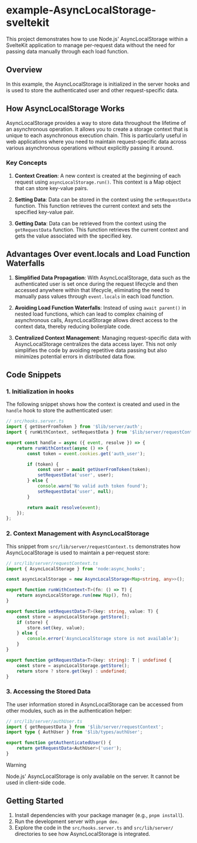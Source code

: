 # example-AsyncLocalStorage-sveltekit

This project demonstrates how to use Node.js' AsyncLocalStorage within a SvelteKit application to manage per-request data without the need for passing data manually through each load function.

## Overview

In this example, the AsyncLocalStorage is initialized in the server hooks and is used to store the authenticated user and other request-specific data.

## How AsyncLocalStorage Works

AsyncLocalStorage provides a way to store data throughout the lifetime of an asynchronous operation. It allows you to create a storage context that is unique to each asynchronous execution chain. This is particularly useful in web applications where you need to maintain request-specific data across various asynchronous operations without explicitly passing it around.

### Key Concepts

1. **Context Creation**: A new context is created at the beginning of each request using `asyncLocalStorage.run()`. This context is a Map object that can store key-value pairs.

2. **Setting Data**: Data can be stored in the context using the `setRequestData` function. This function retrieves the current context and sets the specified key-value pair.

3. **Getting Data**: Data can be retrieved from the context using the `getRequestData` function. This function retrieves the current context and gets the value associated with the specified key.

## Advantages Over event.locals and Load Function Waterfalls

1. **Simplified Data Propagation**: With AsyncLocalStorage, data such as the authenticated user is set once during the request lifecycle and then accessed anywhere within that lifecycle, eliminating the need to manually pass values through `event.locals` in each load function.

2. **Avoiding Load Function Waterfalls**: Instead of using `await parent()` in nested load functions, which can lead to complex chaining of asynchronous calls, AsyncLocalStorage allows direct access to the context data, thereby reducing boilerplate code.

3. **Centralized Context Management**: Managing request-specific data with AsyncLocalStorage centralizes the data access layer. This not only simplifies the code by avoiding repetitive data passing but also minimizes potential errors in distributed data flow.

## Code Snippets

### 1. Initialization in hooks

The following snippet shows how the context is created and used in the `handle` hook to store the authenticated user:

```typescript
// src/hooks.server.ts
import { getUserFromToken } from '$lib/server/auth';
import { runWithContext, setRequestData } from '$lib/server/requestContext';

export const handle = async ({ event, resolve }) => {
	return runWithContext(async () => {
		const token = event.cookies.get('auth_user');

		if (token) {
			const user = await getUserFromToken(token);
			setRequestData('user', user);
		} else {
			console.warn('No valid auth token found');
			setRequestData('user', null);
		}

		return await resolve(event);
	});
};
```

### 2. Context Management with AsyncLocalStorage

This snippet from `src/lib/server/requestContext.ts` demonstrates how AsyncLocalStorage is used to maintain a per-request store:

```typescript
// src/lib/server/requestContext.ts
import { AsyncLocalStorage } from 'node:async_hooks';

const asyncLocalStorage = new AsyncLocalStorage<Map<string, any>>();

export function runWithContext<T>(fn: () => T) {
	return asyncLocalStorage.run(new Map(), fn);
}

export function setRequestData<T>(key: string, value: T) {
	const store = asyncLocalStorage.getStore();
	if (store) {
		store.set(key, value);
	} else {
		console.error('AsyncLocalStorage store is not available');
	}
}

export function getRequestData<T>(key: string): T | undefined {
	const store = asyncLocalStorage.getStore();
	return store ? store.get(key) : undefined;
}
```

### 3. Accessing the Stored Data

The user information stored in AsyncLocalStorage can be accessed from other modules, such as in the authentication helper:

```typescript
// src/lib/server/authUser.ts
import { getRequestData } from '$lib/server/requestContext';
import type { AuthUser } from '$lib/types/authUser';

export function getAuthenticatedUser() {
	return getRequestData<AuthUser>('user');
}
```

> [!WARNING]
> Node.js' AsyncLocalStorage is only available on the server. It cannot be used in client-side code.

## Getting Started

1. Install dependencies with your package manager (e.g., `pnpm install`).
2. Run the development server with `pnpm dev`.
3. Explore the code in the `src/hooks.server.ts` and `src/lib/server/` directories to see how AsyncLocalStorage is integrated.


